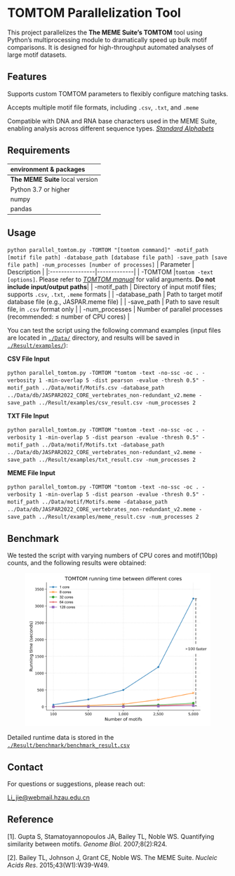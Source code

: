 # TOMTOM Parallelization Tool
This project parallelizes the **The MEME Suite’s TOMTOM** tool using Python’s multiprocessing module to dramatically speed up bulk motif comparisons. It is designed for high-throughput automated analyses of large motif datasets.

## Features
Supports custom TOMTOM parameters to flexibly configure matching tasks.

Accepts multiple motif file formats, including `.csv`, `.txt`, and `.meme`

Compatible with DNA and RNA base characters used in the MEME Suite, enabling analysis across different sequence types. [*Standard Alphabets*](https://meme-suite.org/meme/doc/alphabets.html)

## Requirements
| environment & packages |
|:-----|
|**The MEME Suite** local version    |
|Python 3.7 or higher| 
|numpy|
|pandas|

## Usage
``python parallel_tomtom.py -TOMTOM "[tomtom command]" -motif_path [motif file path] -database_path [database file path] -save_path [save file path] -num_processes [number of processes]``
| Parameter    |   Description  |
|:----------------|-------------|
|   -TOMTOM       |`tomtom -text [options]`. Please refer to [*TOMTOM manual*](https://meme-suite.org/meme/doc/tomtom.html) for valid arguments. **Do not include input/output paths**|
|   -motif_path   |    Directory of input motif files; supports `.csv`, `.txt`, `.meme` formats    |
|  -database_path |    Path to target motif database file (e.g., JASPAR.meme file)    |
|    -save_path   |    Path to save result file, in `.csv` format only    |
| -num_processes  |    Number of parallel processes (recommended: ≤ number of CPU cores)    |

You can test the script using the following command examples (input files are located in [`./Data/`](/Data/) directory, and results will be saved in [`./Result/examples/`](/Result/examples/)):

**CSV File Input**

``python parallel_tomtom.py -TOMTOM "tomtom -text -no-ssc -oc . -verbosity 1 -min-overlap 5 -dist pearson -evalue -thresh 0.5" -motif_path ../Data/motif/Motifs.csv -database_path ../Data/db/JASPAR2022_CORE_vertebrates_non-redundant_v2.meme -save_path ../Result/examples/csv_result.csv -num_processes 2``

**TXT File Input**

``python parallel_tomtom.py -TOMTOM "tomtom -text -no-ssc -oc . -verbosity 1 -min-overlap 5 -dist pearson -evalue -thresh 0.5" -motif_path ../Data/motif/Motifs.txt -database_path ../Data/db/JASPAR2022_CORE_vertebrates_non-redundant_v2.meme -save_path ../Result/examples/txt_result.csv -num_processes 2``

**MEME File Input**

``python parallel_tomtom.py -TOMTOM "tomtom -text -no-ssc -oc . -verbosity 1 -min-overlap 5 -dist pearson -evalue -thresh 0.5" -motif_path ../Data/motif/Motifs.meme -database_path ../Data/db/JASPAR2022_CORE_vertebrates_non-redundant_v2.meme -save_path ../Result/examples/meme_result.csv -num_processes 2``

## Benchmark
We tested the script with varying numbers of CPU cores and motif(10bp) counts, and the following results were obtained:
<div align=center>
<img height="350" src="./Result/benchmark/benchmark_result.png">
</div> 

Detailed runtime data is stored in the  [`./Result/benchmark/benchmark_result.csv`](/Result/benchmark/benchmark_result.csv)

## Contact
For questions or suggestions, please reach out:

[Li_jie@webmail.hzau.edu.cn](Li_jie@webmail.hzau.edu.cn)

## Reference
[1]. Gupta S, Stamatoyannopoulos JA, Bailey TL, Noble WS. Quantifying similarity between motifs. *Genome Biol*. 2007;8(2):R24.

[2]. Bailey TL, Johnson J, Grant CE, Noble WS. The MEME Suite. *Nucleic Acids Res*. 2015;43(W1):W39-W49.

